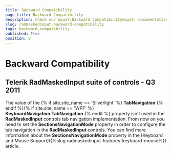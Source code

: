 ```yaml
---
title: Backward Compatibility
page_title: Backward Compatibility
description: Check our &quot;Backward Compatibility&quot; documentation article for the RadMaskedInput {{ site.framework_name }} control.
slug: radmaskedinput-backward-compatibility
tags: backward,compatibility
published: True
position: 0
---
```


# Backward Compatibility

## Telerik RadMaskedInput suite of controls - Q3 2011

The value of the {% if site.site_name == 'Silverlight' %} __TabNavigation__ {% endif %}{% if site.site_name == 'WPF' %} __KeyboardNavigation.TabNavigation__ {% endif %} property isn't used in the __RadMaskedInput__ controls tab navigation implementation. From now on you need to set the __SectionsNavigationMode__ property in order to configure the tab navigation in the __RadMaskedInput__ controls. You can find more information about the __SectionsNavigationMode__ property in the [Keyboard and Mouse Support]({%slug radmaskedinput-features-keyboard-mouse%}) article.